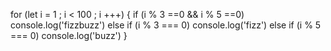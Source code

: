 for (let i = 1 ; i < 100 ; i +++) { 
    if (i % 3 ==0 && i % 5 ==0) console.log('fizzbuzz')
    else if (i % 3 === 0) console.log('fizz')
    else if (i % 5 === 0) console.log('buzz')
}